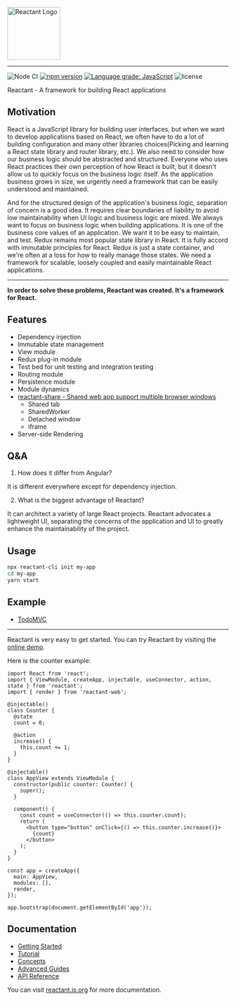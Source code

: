 <a href="https://reactant.js.org/" target="_blank"><img src="https://raw.githubusercontent.com/unadlib/reactant/master/logo.svg" height="120" alt="Reactant Logo" /></a>

---

![Node CI](https://github.com/unadlib/reactant/workflows/Node%20CI/badge.svg)
[![npm version](https://badge.fury.io/js/reactant.svg)](http://badge.fury.io/js/reactant)
[![Language grade: JavaScript](https://img.shields.io/lgtm/grade/javascript/g/unadlib/reactant.svg?logo=lgtm&logoWidth=18)](https://lgtm.com/projects/g/unadlib/reactant/context:javascript)
![license](https://img.shields.io/npm/l/reactant)

Reactant - A framework for building React applications

## Motivation

React is a JavaScript library for building user interfaces, but when we want to develop applications based on React, we often have to do a lot of building configuration and many other libraries choices(Picking and learning a React state library and router library, etc.). We also need to consider how our business logic should be abstracted and structured. Everyone who uses React practices their own perception of how React is built, but it doesn't allow us to quickly focus on the business logic itself. As the application business grows in size, we urgently need a framework that can be easily understood and maintained.

And for the structured design of the application's business logic, separation of concern is a good idea. It requires clear boundaries of liability to avoid low maintainability when UI logic and business logic are mixed. We always want to focus on business logic when building applications. It is one of the business core values of an application. We want it to be easy to maintain, and test. Redux remains most popular state library in React. It is fully accord with immutable principles for React. Redux is just a state container, and we're often at a loss for how to really manage those states. We need a framework for scalable, loosely coupled and easily maintainable React applications. 

---

**In order to solve these problems, Reactant was created. It's a framework for React.**

## Features

- Dependency injection
- Immutable state management
- View module
- Redux plug-in module
- Test bed for unit testing and integration testing
- Routing module
- Persistence module
- Module dynamics
- [reactant-share - Shared web app support multiple browser windows](https://github.com/unadlib/reactant/tree/master/packages/reactant-share)
  - Shared tab
  - SharedWorker
  - Detached window
  - iframe
- Server-side Rendering

## Q&A

1. How does it differ from Angular?

It is different everywhere except for dependency injection.

2. What is the biggest advantage of Reactant?

It can architect a variety of large React projects. Reactant advocates a lightweight UI, separating the concerns of the application and UI to greatly enhance the maintainability of the project.

## Usage

```bash
npx reactant-cli init my-app
cd my-app
yarn start
```

## Example

* [TodoMVC](https://stackblitz.com/edit/reactant-todomvc)

---

Reactant is very easy to get started. You can try Reactant by visiting the [online demo](https://stackblitz.com/edit/reactant-ts).

Here is the counter example:

```tsx
import React from 'react';
import { ViewModule, createApp, injectable, useConnector, action, state } from 'reactant';
import { render } from 'reactant-web';

@injectable()
class Counter {
  @state
  count = 0;

  @action
  increase() {
    this.count += 1;
  }
}

@injectable()
class AppView extends ViewModule {
  constructor(public counter: Counter) {
    super();
  }

  component() {
    const count = useConnector(() => this.counter.count);
    return (
      <button type="button" onClick={() => this.counter.increase()}>
        {count}
      </button>
    );
  }
}

const app = createApp({
  main: AppView,
  modules: [],
  render,
});

app.bootstrap(document.getElementById('app'));
```

## Documentation

* [Getting Started](https://reactant.js.org/docs/intro)
* [Tutorial](https://reactant.js.org/docs/category/basic-tutorial)
* [Concepts](https://reactant.js.org/docs/getting-started/concepts)
* [Advanced Guides](https://reactant.js.org/docs/category/advanced-guides)
* [API Reference](https://reactant.js.org/docs/api/reactant/modules/createApp)

You can visit [reactant.js.org](https://reactant.js.org/) for more documentation.
